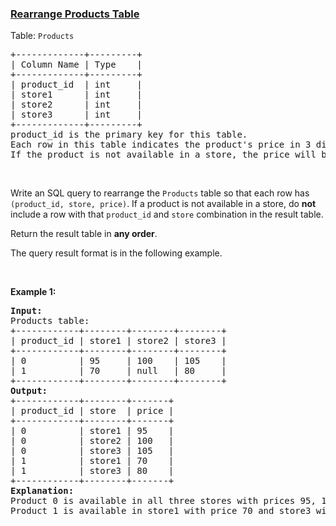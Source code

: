 ### [Rearrange Products Table](https://leetcode.com/problems/rearrange-products-table)

<p>Table: <code>Products</code></p>

<pre>
+-------------+---------+
| Column Name | Type    |
+-------------+---------+
| product_id  | int     |
| store1      | int     |
| store2      | int     |
| store3      | int     |
+-------------+---------+
product_id is the primary key for this table.
Each row in this table indicates the product&#39;s price in 3 different stores: store1, store2, and store3.
If the product is not available in a store, the price will be null in that store&#39;s column.
</pre>

<p>&nbsp;</p>

<p>Write an SQL query to rearrange the <code>Products</code> table so that each row has <code>(product_id, store, price)</code>. If a product is not available in a store, do <strong>not</strong> include a row with that <code>product_id</code> and <code>store</code> combination in the result table.</p>

<p>Return the result table in <strong>any order</strong>.</p>

<p>The query result format is in the following example.</p>

<p>&nbsp;</p>
<p><strong class="example">Example 1:</strong></p>

<pre>
<strong>Input:</strong> 
Products table:
+------------+--------+--------+--------+
| product_id | store1 | store2 | store3 |
+------------+--------+--------+--------+
| 0          | 95     | 100    | 105    |
| 1          | 70     | null   | 80     |
+------------+--------+--------+--------+
<strong>Output:</strong> 
+------------+--------+-------+
| product_id | store  | price |
+------------+--------+-------+
| 0          | store1 | 95    |
| 0          | store2 | 100   |
| 0          | store3 | 105   |
| 1          | store1 | 70    |
| 1          | store3 | 80    |
+------------+--------+-------+
<strong>Explanation:</strong> 
Product 0 is available in all three stores with prices 95, 100, and 105 respectively.
Product 1 is available in store1 with price 70 and store3 with price 80. The product is not available in store2.
</pre>

